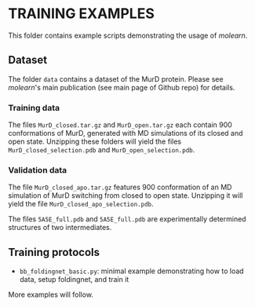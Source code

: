 # TRAINING EXAMPLES

This folder contains example scripts demonstrating the usage of *molearn*.

## Dataset
The folder `data` contains a dataset of the MurD protein. Please see *molearn*'s main publication (see main page of Github repo) for details.

### Training data

The files `MurD_closed.tar.gz` and `MurD_open.tar.gz` each contain 900 conformations of MurD, generated with MD simulations of its closed and open state. Unzipping these folders will yield the files `MurD_closed_selection.pdb` and `MurD_open_selection.pdb`.

### Validation data

The file `MurD_closed_apo.tar.gz` features 900 conformation of an MD simulation of MurD switching from closed to open state. Unzipping it will yield the file `MurD_closed_apo_selection.pdb`.

The files `5A5E_full.pdb` and `5A5E_full.pdb` are experimentally determined structures of two intermediates.


## Training protocols

* `bb_foldingnet_basic.py`: minimal example demonstrating how to load data, setup foldingnet, and train it

More examples will follow.
